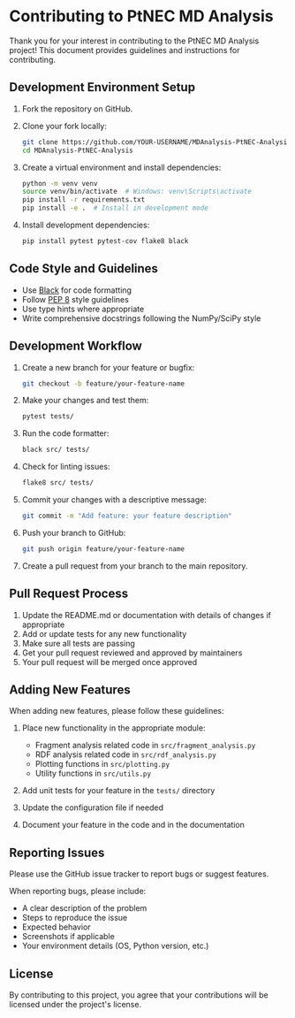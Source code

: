 # Contributing to PtNEC MD Analysis

Thank you for your interest in contributing to the PtNEC MD Analysis project! This document provides guidelines and instructions for contributing.

## Development Environment Setup

1. Fork the repository on GitHub.
2. Clone your fork locally:
   ```bash
   git clone https://github.com/YOUR-USERNAME/MDAnalysis-PtNEC-Analysis.git
   cd MDAnalysis-PtNEC-Analysis
   ```

3. Create a virtual environment and install dependencies:
   ```bash
   python -m venv venv
   source venv/bin/activate  # Windows: venv\Scripts\activate
   pip install -r requirements.txt
   pip install -e .  # Install in development mode
   ```

4. Install development dependencies:
   ```bash
   pip install pytest pytest-cov flake8 black
   ```

## Code Style and Guidelines

- Use [Black](https://black.readthedocs.io/) for code formatting
- Follow [PEP 8](https://www.python.org/dev/peps/pep-0008/) style guidelines
- Use type hints where appropriate
- Write comprehensive docstrings following the NumPy/SciPy style

## Development Workflow

1. Create a new branch for your feature or bugfix:
   ```bash
   git checkout -b feature/your-feature-name
   ```

2. Make your changes and test them:
   ```bash
   pytest tests/
   ```

3. Run the code formatter:
   ```bash
   black src/ tests/
   ```

4. Check for linting issues:
   ```bash
   flake8 src/ tests/
   ```

5. Commit your changes with a descriptive message:
   ```bash
   git commit -m "Add feature: your feature description"
   ```

6. Push your branch to GitHub:
   ```bash
   git push origin feature/your-feature-name
   ```

7. Create a pull request from your branch to the main repository.

## Pull Request Process

1. Update the README.md or documentation with details of changes if appropriate
2. Add or update tests for any new functionality
3. Make sure all tests are passing
4. Get your pull request reviewed and approved by maintainers
5. Your pull request will be merged once approved

## Adding New Features

When adding new features, please follow these guidelines:

1. Place new functionality in the appropriate module:
   - Fragment analysis related code in `src/fragment_analysis.py`
   - RDF analysis related code in `src/rdf_analysis.py`
   - Plotting functions in `src/plotting.py`
   - Utility functions in `src/utils.py`

2. Add unit tests for your feature in the `tests/` directory

3. Update the configuration file if needed

4. Document your feature in the code and in the documentation

## Reporting Issues

Please use the GitHub issue tracker to report bugs or suggest features.

When reporting bugs, please include:
- A clear description of the problem
- Steps to reproduce the issue
- Expected behavior
- Screenshots if applicable
- Your environment details (OS, Python version, etc.)

## License

By contributing to this project, you agree that your contributions will be licensed under the project's license.